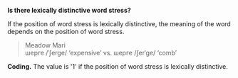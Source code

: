 **Is there lexically distinctive word stress?**

If the position of word stress is lexically distinctive, the meaning of the word depends on the position of word stress.

>Meadow Mari<br/>
>шерге /ˈʃerge/ ‘expensive’ vs. шерге /ʃerˈge/ ‘comb’

**Coding.** The value is '1' if the position of word stress is lexically distinctive.
